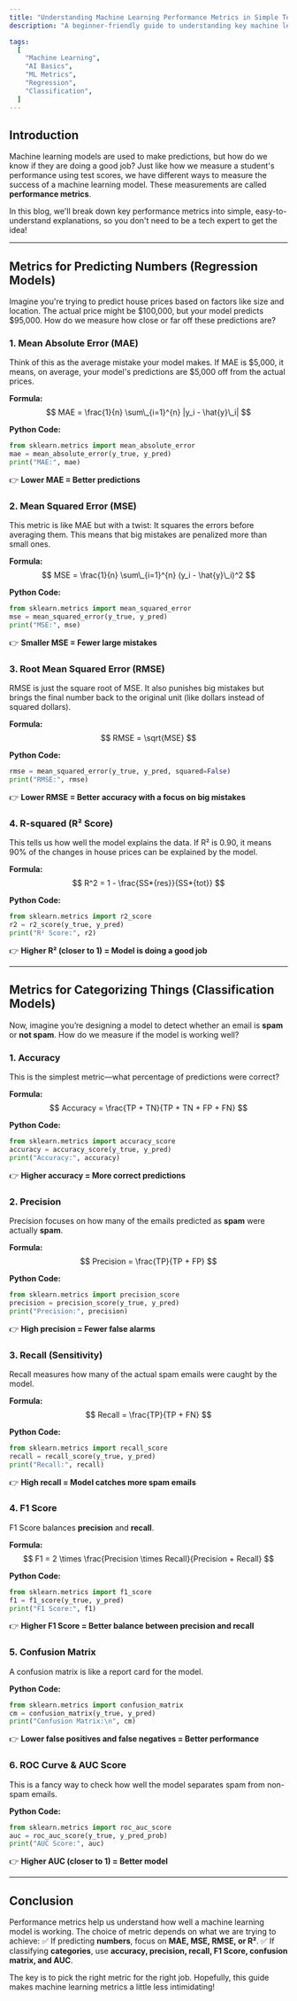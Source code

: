 ```yaml
---
title: "Understanding Machine Learning Performance Metrics in Simple Terms"
description: "A beginner-friendly guide to understanding key machine learning performance metrics without technical jargon."

tags:
  [
    "Machine Learning",
    "AI Basics",
    "ML Metrics",
    "Regression",
    "Classification",
  ]
---
```


## Introduction

Machine learning models are used to make predictions, but how do we know if they are doing a good job? Just like how we measure a student's performance using test scores, we have different ways to measure the success of a machine learning model. These measurements are called **performance metrics**.

In this blog, we'll break down key performance metrics into simple, easy-to-understand explanations, so you don't need to be a tech expert to get the idea!

---

## Metrics for Predicting Numbers (Regression Models)

Imagine you're trying to predict house prices based on factors like size and location. The actual price might be $100,000, but your model predicts $95,000. How do we measure how close or far off these predictions are?

### 1. **Mean Absolute Error (MAE)**

Think of this as the average mistake your model makes. If MAE is $5,000, it means, on average, your model's predictions are $5,000 off from the actual prices.

**Formula:**
$$ MAE = \frac{1}{n} \sum\_{i=1}^{n} |y_i - \hat{y}\_i| $$

**Python Code:**

```python
from sklearn.metrics import mean_absolute_error
mae = mean_absolute_error(y_true, y_pred)
print("MAE:", mae)
```

👉 **Lower MAE = Better predictions**

### 2. **Mean Squared Error (MSE)**

This metric is like MAE but with a twist: It squares the errors before averaging them. This means that big mistakes are penalized more than small ones.

**Formula:**
$$ MSE = \frac{1}{n} \sum\_{i=1}^{n} (y_i - \hat{y}\_i)^2 $$

**Python Code:**

```python
from sklearn.metrics import mean_squared_error
mse = mean_squared_error(y_true, y_pred)
print("MSE:", mse)
```

👉 **Smaller MSE = Fewer large mistakes**

### 3. **Root Mean Squared Error (RMSE)**

RMSE is just the square root of MSE. It also punishes big mistakes but brings the final number back to the original unit (like dollars instead of squared dollars).

**Formula:**
$$ RMSE = \sqrt{MSE} $$

**Python Code:**

```python
rmse = mean_squared_error(y_true, y_pred, squared=False)
print("RMSE:", rmse)
```

👉 **Lower RMSE = Better accuracy with a focus on big mistakes**

### 4. **R-squared (R² Score)**

This tells us how well the model explains the data. If R² is 0.90, it means 90% of the changes in house prices can be explained by the model.

**Formula:**
$$ R^2 = 1 - \frac{SS*{res}}{SS*{tot}} $$

**Python Code:**

```python
from sklearn.metrics import r2_score
r2 = r2_score(y_true, y_pred)
print("R² Score:", r2)
```

👉 **Higher R² (closer to 1) = Model is doing a good job**

---

## Metrics for Categorizing Things (Classification Models)

Now, imagine you’re designing a model to detect whether an email is **spam** or **not spam**. How do we measure if the model is working well?

### 1. **Accuracy**

This is the simplest metric—what percentage of predictions were correct?

**Formula:**
$$ Accuracy = \frac{TP + TN}{TP + TN + FP + FN} $$

**Python Code:**

```python
from sklearn.metrics import accuracy_score
accuracy = accuracy_score(y_true, y_pred)
print("Accuracy:", accuracy)
```

👉 **Higher accuracy = More correct predictions**

### 2. **Precision**

Precision focuses on how many of the emails predicted as **spam** were actually **spam**.

**Formula:**
$$ Precision = \frac{TP}{TP + FP} $$

**Python Code:**

```python
from sklearn.metrics import precision_score
precision = precision_score(y_true, y_pred)
print("Precision:", precision)
```

👉 **High precision = Fewer false alarms**

### 3. **Recall (Sensitivity)**

Recall measures how many of the actual spam emails were caught by the model.

**Formula:**
$$ Recall = \frac{TP}{TP + FN} $$

**Python Code:**

```python
from sklearn.metrics import recall_score
recall = recall_score(y_true, y_pred)
print("Recall:", recall)
```

👉 **High recall = Model catches more spam emails**

### 4. **F1 Score**

F1 Score balances **precision** and **recall**.

**Formula:**
$$ F1 = 2 \times \frac{Precision \times Recall}{Precision + Recall} $$

**Python Code:**

```python
from sklearn.metrics import f1_score
f1 = f1_score(y_true, y_pred)
print("F1 Score:", f1)
```

👉 **Higher F1 Score = Better balance between precision and recall**

### 5. **Confusion Matrix**

A confusion matrix is like a report card for the model.

**Python Code:**

```python
from sklearn.metrics import confusion_matrix
cm = confusion_matrix(y_true, y_pred)
print("Confusion Matrix:\n", cm)
```

👉 **Lower false positives and false negatives = Better performance**

### 6. **ROC Curve & AUC Score**

This is a fancy way to check how well the model separates spam from non-spam emails.

**Python Code:**

```python
from sklearn.metrics import roc_auc_score
auc = roc_auc_score(y_true, y_pred_prob)
print("AUC Score:", auc)
```

👉 **Higher AUC (closer to 1) = Better model**

---

## Conclusion

Performance metrics help us understand how well a machine learning model is working. The choice of metric depends on what we are trying to achieve:
✅ If predicting **numbers**, focus on **MAE, MSE, RMSE, or R²**.
✅ If classifying **categories**, use **accuracy, precision, recall, F1 Score, confusion matrix, and AUC**.

The key is to pick the right metric for the right job. Hopefully, this guide makes machine learning metrics a little less intimidating!
